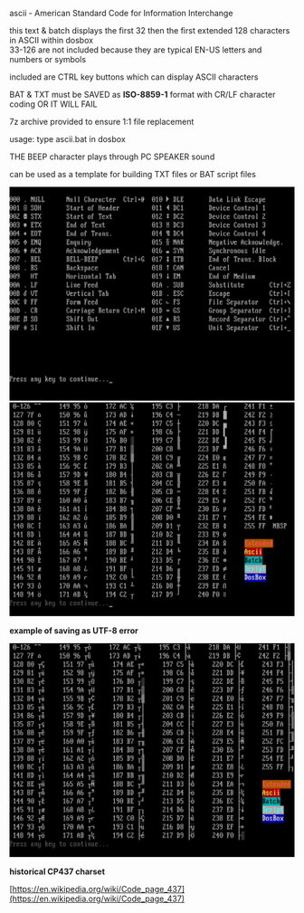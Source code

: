 ascii - American Standard Code for Information Interchange

this text & batch displays the first 32 then the first extended 128 characters in ASCII within dosbox </br>
33-126 are not included because they are typical EN-US letters and numbers or symbols

included are CTRL key buttons which can display ASCII characters

BAT & TXT must be SAVED as **ISO-8859-1** format with CR/LF character coding OR IT WILL FAIL

7z archive provided to ensure 1:1 file replacement

usage:
type ascii.bat in dosbox

THE BEEP character plays through PC SPEAKER sound

can be used as a template for building TXT files or BAT script files

![ascii32](https://github.com/arrowgent/dosbox-batch-stuff/blob/main/img/ascii1txt.png)
![ascii128](https://github.com/arrowgent/dosbox-batch-stuff/blob/main/img/ascii2txt.png)

**example of saving as UTF-8 error**

![asciierr](https://github.com/arrowgent/dosbox-batch-stuff/blob/main/img/asciierr.png)

**historical CP437 charset**

[https://en.wikipedia.org/wiki/Code_page_437](https://en.wikipedia.org/wiki/Code_page_437)
